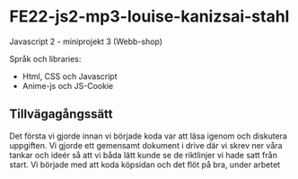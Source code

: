 # FE22-js2-mp3-louise-kanizsai-stahl
Javascript 2 - miniprojekt 3 (Webb-shop)

Språk och libraries:
- Html, CSS och Javascript
- Anime-js och JS-Cookie

## Tillvägagångssätt 
Det första vi gjorde innan vi började koda var att läsa igenom och diskutera uppgiften. Vi gjorde ett gemensamt dokument i drive där vi skrev ner våra tankar och ideér så att vi båda lätt kunde se de riktlinjer vi hade satt från start. Vi började med att koda köpsidan och det flöt på bra, under arbetet 
